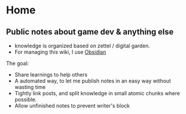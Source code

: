 # Home

## Public notes about game dev & anything else

- knowledge is organized based on zettel / digital garden.  
- For managing this wiki, I use [Obsidian](https://obsidian.md/)
  
The goal:
- Share learnings to help others  
- A automated way, to let me publish notes in an easy way without wasting time
- Tightly link posts, and split knowledge in small atomic chunks where possible.
- Allow unfinished notes to prevent writer's block
